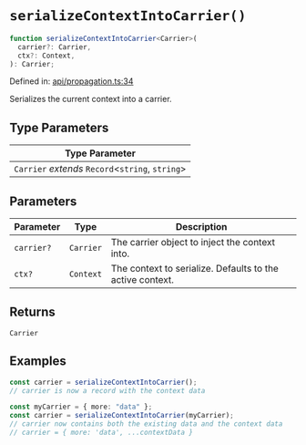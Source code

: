 # `serializeContextIntoCarrier()`

```ts
function serializeContextIntoCarrier<Carrier>(
  carrier?: Carrier,
  ctx?: Context,
): Carrier;
```

Defined in: [api/propagation.ts:34](https://github.com/adobe/commerce-integration-starter-kit/blob/d616b93af2f8c2e2024d489ade1c7b27c609acd4/packages/aio-sk-lib-telemetry/source/api/propagation.ts#L34)

Serializes the current context into a carrier.

## Type Parameters

| Type Parameter                                     |
| -------------------------------------------------- |
| `Carrier` _extends_ `Record`\<`string`, `string`\> |

## Parameters

| Parameter  | Type      | Description                                               |
| ---------- | --------- | --------------------------------------------------------- |
| `carrier?` | `Carrier` | The carrier object to inject the context into.            |
| `ctx?`     | `Context` | The context to serialize. Defaults to the active context. |

## Returns

`Carrier`

## Examples

```ts
const carrier = serializeContextIntoCarrier();
// carrier is now a record with the context data
```

```ts
const myCarrier = { more: "data" };
const carrier = serializeContextIntoCarrier(myCarrier);
// carrier now contains both the existing data and the context data
// carrier = { more: 'data', ...contextData }
```
